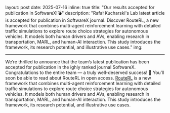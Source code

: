 layout: post
date: 2025-07-16
inline: true
title: "Our results accepted for publication in SoftwareX!💣"
description: "Rafał Kucharski's Lab latest article is accepted for publication in SoftwareX journal. Discover RouteRL, a new framework that combines multi-agent reinforcement learning with detailed traffic simulations to explore route choice strategies for autonomous vehicles. It models both human drivers and AVs, enabling research in transportation, MARL, and human-AI interaction. This study introduces the framework, its research potential, and illustrative use cases."
img: 

      
---
We’re thrilled to announce that the team’s latest publication has been accepted for publication in the ighly ranked journal SoftwareX. Congratulations to the entire team — a truly well-deserved success! 👏
You’ll soon be able to read about RouteRL in open access. [RouteRL](https://arxiv.org/abs/2502.20065) is a new framework that combines multi-agent reinforcement learning with detailed traffic simulations to explore route choice strategies for autonomous vehicles. It models both human drivers and AVs, enabling research in transportation, MARL, and human-AI interaction. This study introduces the framework, its research potential, and illustrative use cases.

